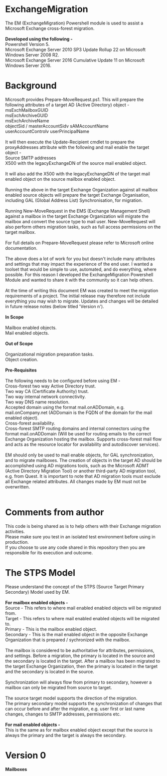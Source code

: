# ExchangeMigration
The EM (ExchangeMigration) Powershell module is used to assist a Microsoft Exchange cross-forest migration.<br> 
<br>
<b>Developed using the following -</b><br>
Powershell Version 5.<br>
Microsoft Exchange Server 2010 SP3 Update Rollup 22 on Microsoft Windows Server 2008 R2.<br>
Microsoft Exchange Server 2016 Cumulative Update 11 on Microsoft Windows Server 2016.<br>

# Background
Microsoft provides Prepare-MoveRequest.ps1. This will prepare the following attributes of a target AD (Active Directory) object -<br> 
msExchMailboxGUID<br> 
msExchArchiveGUID<br> 
msExchArchiveName<br> 
objectSid / masterAccountSidv
sAMAccountName<br> 
userAccountControlv
userPrincipalName<br> 
<br> 
It will then execute the Update-Recipient cmdlet to prepare the proxyAddresses attribute with the following and mail enable the target object -<br> 
Source SMTP addresses<br> 
X500 with the legacyExchangeDN of the source mail enabled object.<br> 
<br> 
It will also add the X500 with the legacyExchangeDN of the target mail enabled object on the source mailbox enabled object. <br> 
<br> 
Running the above in the target Exchange Organization against all mailbox enabled source objects will prepare the target Exchange Organisation, including GAL (Global Address List) Synchronisation, for migration.<br> 
<br> 
Running New-MoveRequest in the EMS (Exchange Management Shell) against a mailbox in the target Exchange Organization will migrate the mailbox and convert the source type to mail user. New-MoveRequest will also perform others migration tasks, such as full access permissions on the target mailbox.<br> 
<br> 
For full details on Prepare-MoveRequest please refer to Microsoft online documentation.<br> 
<br> 
The above does a lot of work for you but doesn't include many attributes and settings that may impact the experience of the end user. I wanted a toolset that would be simple to use, automated, and do everything, where possible. For this reason I developed the ExchangeMigration Powershell Module and wanted to share it with the community so it can help others.<br> 
<br> 
At the time of writing this document EM was created to meet the migration requirements of a project. The initial release may therefore not include everything you may wish to migrate. Updates and changes will be detailed in future release notes (below titled 'Version n').<br> 
<br> 
<b>In Scope</b><br>
<br>
Mailbox enabled objects.<br> 
Mail enabled objects.<br> 
<br> 
<b>Out of Scope</b><br>
<br>
Organizational migration preparation tasks.<br>
Object creation.<br> 
<br> 
<b>Pre-Requisites</b><br>
<br>
The following needs to be configured before using EM -<br>
Cross-forest two way Active Directory trust.<br> 
Two way CA (Certificate Authority) trust.<br> 
Two way internal network connectivity.<br> 
Two way DNS name resolution.<br> 
Accepted domain using the format mail.onADDomain, e.g. mail.onCompany.net (ADDomain is the FQDN of the domain for the mail enabled object).<br> 
Cross-forest availability.<br> 
Cross-forest SMTP routing domains and internal connectors using the format mail.onADDomain (Will be used for routing emails to the correct Exchange Organization hosting the mailbox. Supports cross-forest mail flow and acts as the resource locator for availability and autodiscover services).<br> 
<br> 
EM should only be used to mail enable objects, for GAL synchronization, and to migrate mailboxes. The creation of objects in the target AD should be accomplished using AD migrations tools, such as the Microsoft ADMT (Active Directory Migration Tool) or another third-party AD migration tool, e.g. from Quest. It is important to note that AD migration tools must exclude all Exchange related attributes. All changes made by EM must not be overwritten. <br> 
<br>
# Comments from author
This code is being shared as is to help others with their Exchange migration activities.<br>
Please make sure you test in an isolated test environment before using in production.<br>
If you choose to use any code shared in this repository then you are responsible for its execution and outcome.<br>

# The STPS Model
Please understand the concept of the STPS (Source Target Primary Secondary) Model used by EM.<br>
<br>
<b>For mailbox enabled objects -</b><br>
Source - This refers to where mail enabled enabled objects will be migrated from.<br>
Target - This refers to where mail enabled enabled objects will be migrated to.<br>
Primary - This is the mailbox enabled object.<br>
Secondary - This is the mail enabled object in the opposite Exchange Organization that is prepared / sychronized with the mailbox.<br>
<br>
The mailbox is considered to be authoritative for attributes, permissions, and settings. Before a migration, the primary is located in the source and the secondary is located in the target. After a mailbox has been migrated to the target Exchange Organization, then the primary is located in the target and the secondary is located in the source.<br>
<br>
Synchronization will always flow from primary to secondary, however a mailbox can only be migrated from source to target.<br>
<br>
The source target model supports the direction of the migration.<br>
The primary secondary model supports the synchronization of changes that can occur before and after the migration, e.g. user first or last name changes, changes to SMTP addresses, permissions etc.<br>
<br>
<b>For mail enabled objects -</b><br>
This is the same as for mailbox enabled object except that the source is always the primary and the target is always the secondary.<br>

# Version 0
<b>Mailboxes</b>

